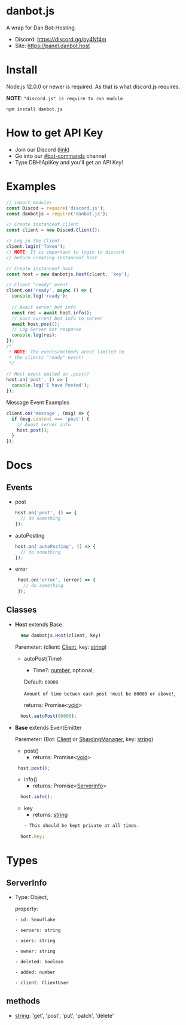 # danbot.js

A wrap for Dan Bot-Hosting.

* Discord: https://discord.gg/py4Nf4m
* Site: https://panel.danbot.host

# Install

Node.js 12.0.0 or newer is required.
As that is what discord.js requires.

**NOTE**: `"discord.js" is require to run module.`

```
npm install danbot.js
```

# How to get API Key

* Join our Discord ([link](https://discord.gg/py4Nf4m))
* Go into our [#bot-commands](https://discordapp.com/channels/639477525927690240/738532075476615288) channel
* Type DBH!ApiKey and you'll get an API Key!

# Examples

```js
// import modules
const Discod = require('discord.js');
const danbotjs = require('danbot.js');

// Create instanceof client
const client = new Discod.Client();

// Log in the Client
client.login('Token');
// NOTE: It is important to login to discord
// before creating instanceof host

// Create instanceof host
const host = new danbotjs.Host(client, 'key');

// Client "ready" event
client.on('ready', async () => {
  console.log('ready');
  
  // Await server bot info
  const res = await host.info();
  // post current bot info to server
  await host.post();
  // Log Server bot response
  console.log(res);
});
/*
 * NOTE: The events/methods arent limited to
 * the clients "ready" event!
 */
 
// Host event emited on .post()
host.on('post', () => {
  console.log('I have Posted');
});
```

Message Event Examples
```js
client.on('message', (msg) => {
  if (msg.content === 'post') {
    // Await server info
    host.post();
  }
});
```

# Docs

## Events

 - post
    ```js
    host.on('post', () => {
      // do something
    });
    ```
 - autoPosting
    ```js
    host.on('autoPosting', () => {
      // do something
    });
    ```
 - error
   ```js
    host.on('error', (error) => {
      // do something
    });
    ```
## Classes

  - **Host** extends Base
  
    ```js
      new danbotjs.Host(client, key)
    ```
    Paremeter: (client: [Client](https://discord.js.org/#/docs/main/stable/class/Client), key: [string](https://developer.mozilla.org/en-US/docs/Web/JavaScript/Reference/Global_Objects/String))


      * autoPost(Time)
          - Time?: [number](https://developer.mozilla.org/en-US/docs/Web/JavaScript/Reference/Global_Objects/Number), optional, 
          
          Default: `60000`

          `Amount of time betwen each post !must be 60000 or above!`,

          returns: Promise<[void](https://developer.mozilla.org/en-US/docs/Web/JavaScript/Reference/Global_Objects/undefined)>
      ```js
        host.autoPost(80000);
      ```

  - **Base** extends EventEmitter
  
  
    Paremeter: (Bot: [Client](https://discord.js.org/#/docs/main/stable/class/Client) or [ShardingManager](https://discord.js.org/#/docs/main/stable/class/ShardingManager), key: [string](https://developer.mozilla.org/en-US/docs/Web/JavaScript/Reference/Global_Objects/String))


      * post()
          - returns: Promise<[void](https://developer.mozilla.org/en-US/docs/Web/JavaScript/Reference/Global_Objects/undefined)>
       ```js
        host.post();
       ```
      * info()
        - returns: Promise<[ServerInfo](#ServerInfo)>
      ```js
        host.info();
      ```

      * key
        - returns: [string](https://developer.mozilla.org/en-US/docs/Web/JavaScript/Reference/Global_Objects/String)
        ```css
        - This should be kept private at all times.
        ```
      ```js
        host.key;
      ```

# Types 

## ServerInfo
- Type: Object,

  property: 

      - id: Snowflake

      - servers: string

      - users: string

      - owner: string

      - deleted: boolean

      - added: number

      - client: ClientUser


## methods
- [string](https://developer.mozilla.org/en-US/docs/Web/JavaScript/Reference/Global_Objects/String): 'get', 'post', 'put', 'patch', 'delete'
